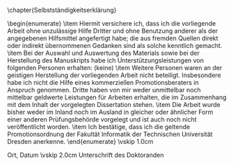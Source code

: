 \chapter{Selbstständigkeitserklärung}

\begin{enumerate}
\item Hiermit versichere ich, dass ich die vorliegende Arbeit ohne unzulässige Hilfe Dritter 
und ohne Benutzung anderer als der angegebenen Hilfsmittel angefertigt habe; die aus fremden Quellen direkt oder indirekt übernommenen Gedanken sind als solche kenntlich gemacht.
\item Bei der Auswahl und Auswertung des Materials sowie bei der Herstellung des Manuskripts habe ich Unterstützungsleistungen von folgenden Personen erhalten: (keine)
\item Weitere Personen waren an der geistigen Herstellung der  vorliegenden Arbeit nicht beteiligt. Insbesondere habe ich nicht die Hilfe eines kommerziellen Promotionsberaters in Anspruch genommen. Dritte haben von mir weder unmittelbar noch mittelbar geldwerte Leistungen für Arbeiten erhalten, die im Zusammenhang mit dem Inhalt der vorgelegten Dissertation stehen.
\item Die Arbeit wurde bisher weder im Inland noch im Ausland in gleicher oder ähnlicher Form einer anderen Prüfungsbehörde vorgelegt  und ist auch noch nicht veröffentlicht worden.
\item Ich bestätige, dass ich die geltende Promotionsordnung der Fakultät Informatik der Technischen Universität Dresden anerkenne.
\end{enumerate}
\vskip 1.0cm

Ort, Datum
\vskip 2.0cm
Unterschrift des Doktoranden


